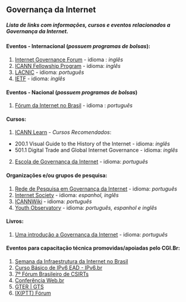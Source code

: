 ## Governança da Internet 
##### Lista de links com informações, cursos e eventos relacionados a Governança da Internet.

#### Eventos - Internacional (*possuem programas de bolsas*):
1. [Internet Governance Forum](https://www.intgovforum.org/)  - idioma : *inglês*  
3. [ICANN Fellowship Program](https://www.icann.org/fellowshipprogram) - idioma: *inglês*
4. [LACNIC](http://www.lacnic.net/991/1/lacnic/programa-de-becas) - idioma: *português*
5. [IETF](https://www.ietf.org/newcomers.html) - idioma: *inglês*


#### Eventos - Nacional (*possuem programas de bolsas*)
1. [Fórum da Internet no Brasil](http://forumdainternet.cgi.br/index.html) - idioma : *português*

#### Cursos:
1. [ICANN Learn](https://learn.icann.org/) - *Cursos Recomendados*: 
* 200.1 Visual Guide to the History of the Internet - idioma: *inglês*
* 501.1 Digital Trade and Global Internet Governance - idioma: *inglês*
2. [Escola de Governança da Internet](https://egi.nic.br/) - idioma: *português*

#### Organizações e/ou grupos de pesquisa:
1. [Rede de Pesquisa em Governança da Internet](http://www.redegovernanca.net.br/) -  idioma: *português*
2. [Internet Society](https://www.internetsociety.org/) - idioma: *espanhol, inglês*
3. [ICANNWiki](https://pt.icannwiki.org/) - idioma: *português*
4. [Youth Observatory](http://obdjuv.org/) - idioma: *português, espanhol e inglês* 

#### Livros: 
1. [Uma introdução a Governança da Internet](http://cgi.br/publicacao/uma-introducao-a-governanca-da-internet/) - idioma: *português*


#### Eventos para capacitação técnica promovidas/apoiadas pelo CGI.Br:
1. [Semana da Infraestrutura da Internet no Brasil](http://nic.br/semanainfrabr/)
2. [Curso Básico de IPv6 EAD - IPv6.br](http://saladeaula.nic.br/courses/course-v1:NIC.br+IPV6-001+T001/about)
3. [7º Fórum Brasileiro de CSIRTs](https://www.cert.br/forum2018/)
4. [Conferência Web.br](http://conferenciaweb.w3c.br/)
5. [GTER | GTS](http://gtergts.nic.br/)
6. [IX(PTT) Fórum ](http://forum.ix.br/)






